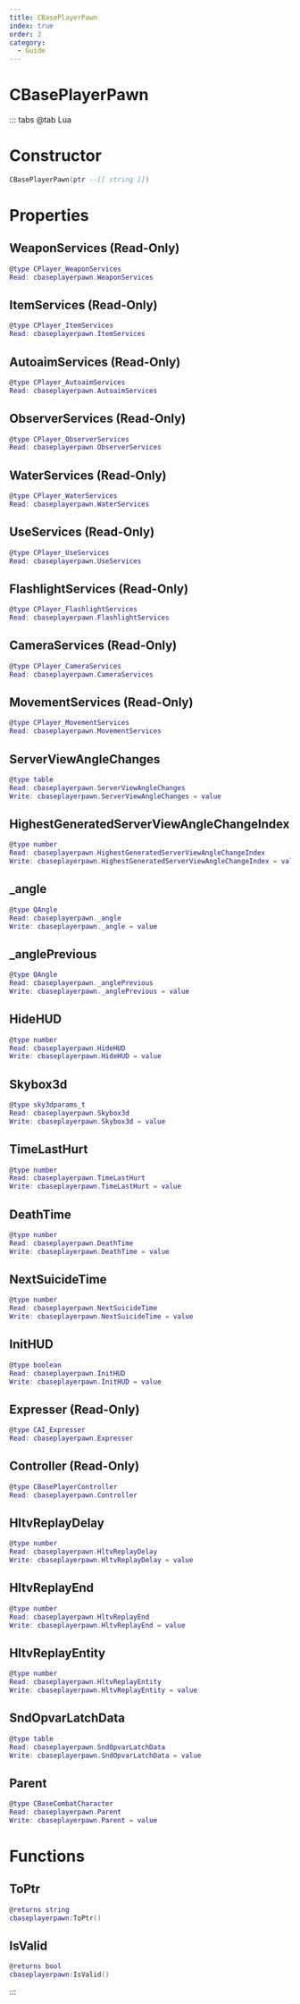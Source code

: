```yaml
---
title: CBasePlayerPawn
index: true
order: 2
category:
  - Guide
---
```


# CBasePlayerPawn

::: tabs
@tab Lua
# Constructor
```lua
CBasePlayerPawn(ptr --[[ string ]])
```
# Properties
## WeaponServices (Read-Only)
```lua
@type CPlayer_WeaponServices
Read: cbaseplayerpawn.WeaponServices
```
## ItemServices (Read-Only)
```lua
@type CPlayer_ItemServices
Read: cbaseplayerpawn.ItemServices
```
## AutoaimServices (Read-Only)
```lua
@type CPlayer_AutoaimServices
Read: cbaseplayerpawn.AutoaimServices
```
## ObserverServices (Read-Only)
```lua
@type CPlayer_ObserverServices
Read: cbaseplayerpawn.ObserverServices
```
## WaterServices (Read-Only)
```lua
@type CPlayer_WaterServices
Read: cbaseplayerpawn.WaterServices
```
## UseServices (Read-Only)
```lua
@type CPlayer_UseServices
Read: cbaseplayerpawn.UseServices
```
## FlashlightServices (Read-Only)
```lua
@type CPlayer_FlashlightServices
Read: cbaseplayerpawn.FlashlightServices
```
## CameraServices (Read-Only)
```lua
@type CPlayer_CameraServices
Read: cbaseplayerpawn.CameraServices
```
## MovementServices (Read-Only)
```lua
@type CPlayer_MovementServices
Read: cbaseplayerpawn.MovementServices
```
## ServerViewAngleChanges 
```lua
@type table
Read: cbaseplayerpawn.ServerViewAngleChanges
Write: cbaseplayerpawn.ServerViewAngleChanges = value
```
## HighestGeneratedServerViewAngleChangeIndex 
```lua
@type number
Read: cbaseplayerpawn.HighestGeneratedServerViewAngleChangeIndex
Write: cbaseplayerpawn.HighestGeneratedServerViewAngleChangeIndex = value
```
## _angle 
```lua
@type QAngle
Read: cbaseplayerpawn._angle
Write: cbaseplayerpawn._angle = value
```
## _anglePrevious 
```lua
@type QAngle
Read: cbaseplayerpawn._anglePrevious
Write: cbaseplayerpawn._anglePrevious = value
```
## HideHUD 
```lua
@type number
Read: cbaseplayerpawn.HideHUD
Write: cbaseplayerpawn.HideHUD = value
```
## Skybox3d 
```lua
@type sky3dparams_t
Read: cbaseplayerpawn.Skybox3d
Write: cbaseplayerpawn.Skybox3d = value
```
## TimeLastHurt 
```lua
@type number
Read: cbaseplayerpawn.TimeLastHurt
Write: cbaseplayerpawn.TimeLastHurt = value
```
## DeathTime 
```lua
@type number
Read: cbaseplayerpawn.DeathTime
Write: cbaseplayerpawn.DeathTime = value
```
## NextSuicideTime 
```lua
@type number
Read: cbaseplayerpawn.NextSuicideTime
Write: cbaseplayerpawn.NextSuicideTime = value
```
## InitHUD 
```lua
@type boolean
Read: cbaseplayerpawn.InitHUD
Write: cbaseplayerpawn.InitHUD = value
```
## Expresser (Read-Only)
```lua
@type CAI_Expresser
Read: cbaseplayerpawn.Expresser
```
## Controller (Read-Only)
```lua
@type CBasePlayerController
Read: cbaseplayerpawn.Controller
```
## HltvReplayDelay 
```lua
@type number
Read: cbaseplayerpawn.HltvReplayDelay
Write: cbaseplayerpawn.HltvReplayDelay = value
```
## HltvReplayEnd 
```lua
@type number
Read: cbaseplayerpawn.HltvReplayEnd
Write: cbaseplayerpawn.HltvReplayEnd = value
```
## HltvReplayEntity 
```lua
@type number
Read: cbaseplayerpawn.HltvReplayEntity
Write: cbaseplayerpawn.HltvReplayEntity = value
```
## SndOpvarLatchData 
```lua
@type table
Read: cbaseplayerpawn.SndOpvarLatchData
Write: cbaseplayerpawn.SndOpvarLatchData = value
```
## Parent 
```lua
@type CBaseCombatCharacter
Read: cbaseplayerpawn.Parent
Write: cbaseplayerpawn.Parent = value
```
# Functions
## ToPtr
```lua
@returns string
cbaseplayerpawn:ToPtr()
```
## IsValid
```lua
@returns bool
cbaseplayerpawn:IsValid()
```

:::